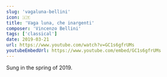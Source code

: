 ```yaml
---
slug: 'vagaluna-bellini'
icon: 🇮🇹
title: 'Vaga luna, che inargenti'
composer: 'Vincenzo Bellini'
tags: ['classical']
date: 2019-03-21
url: https://www.youtube.com/watch?v=GC1s6gfrUMs
youtubeEmbedUrl: https://www.youtube.com/embed/GC1s6gfrUMs
---
```


Sung in the spring of 2019.
